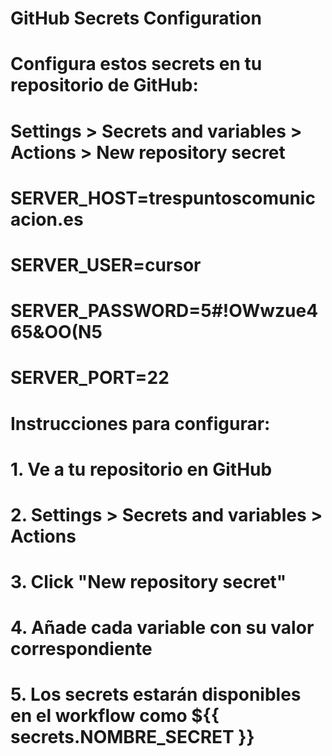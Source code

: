 # GitHub Secrets Configuration
# Configura estos secrets en tu repositorio de GitHub:
# Settings > Secrets and variables > Actions > New repository secret

# SERVER_HOST=trespuntoscomunicacion.es
# SERVER_USER=cursor
# SERVER_PASSWORD=5#!OWwzue465&OO(N5
# SERVER_PORT=22

# Instrucciones para configurar:
# 1. Ve a tu repositorio en GitHub
# 2. Settings > Secrets and variables > Actions
# 3. Click "New repository secret"
# 4. Añade cada variable con su valor correspondiente
# 5. Los secrets estarán disponibles en el workflow como ${{ secrets.NOMBRE_SECRET }}

